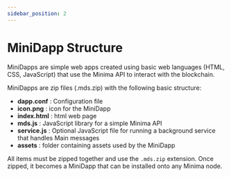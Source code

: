 ```yaml
---
sidebar_position: 2
---
```


# MiniDapp Structure

MiniDapps are simple web apps created using basic web languages (HTML, CSS, JavaScript) that use the Minima API to interact with the blockchain. 

MiniDapps are zip files (.mds.zip) with the following basic structure:

- **dapp.conf** : Configuration file 
- **icon.png** : icon for the MiniDapp
- **index.html** : html web page 
- **mds.js** : JavaScript library for a simple Minima API
- **service.js** : Optional JavaScript file for running a background service that handles Main messages
- **assets** : folder containing assets used by the MiniDapp

All items must be zipped together and use the `.mds.zip` extension. Once zipped, it becomes a MiniDapp that can be installed onto any Minima node. 
